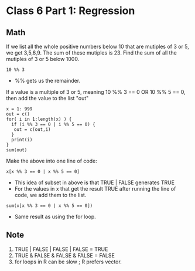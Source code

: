 # Class 6 Part 1: Regression
## Math
If we list all the whole positive numbers below 10 that are mutiples of 3 or 5, we get 3,5,6,9. The sum of these mutiples is 23. 
Find the sum of all the mutiples of 3 or 5 below 1000.
```
10 %% 3 
```
+ %% gets us the remainder. 

If a value is a multiple of 3 or 5, meaning 10 %% 3 == 0 OR 10 %% 5 == 0, then add the value to the list "out"
```
x = 1: 999
out = c()
for( i in 1:length(x) ) {
  if (i %% 3 == 0 | i %% 5 == 0) {
   out = c(out,i)
  } 
  print(i)
}
sum(out)
```

Make the above into one line of code: 
```
x[x %% 3 == 0 | x %% 5 == 0]
```
+ This idea of subset in above is that TRUE | FALSE generates TRUE 
+ For the values in x that get the result TRUE after running the line of code, we add them to the list. 
```
sum(x[x %% 3 == 0 | x %% 5 == 0])
```
+ Same result as using the for loop.

## Note
1. TRUE | FALSE | FALSE | FALSE = TRUE
2. TRUE & FALSE & FALSE & FALSE = FALSE
3. for loops in R can be slow ; R prefers vector.

